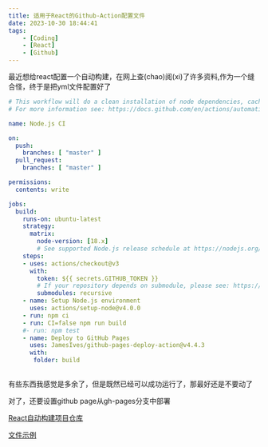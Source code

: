 ```yaml
---
title: 适用于React的Github-Action配置文件
date: 2023-10-30 18:44:41
tags: 
    - [Coding]
    - [React]
    - [Github]
---
```


最近想给react配置一个自动构建，在网上查(chao)阅(xi)了许多资料,作为一个缝合怪，终于是把yml文件配置好了

```yml
# This workflow will do a clean installation of node dependencies, cache/restore them, build the source code and run tests across different versions of node
# For more information see: https://docs.github.com/en/actions/automating-builds-and-tests/building-and-testing-nodejs

name: Node.js CI

on:
  push:
    branches: [ "master" ]
  pull_request:
    branches: [ "master" ]

permissions:
  contents: write

jobs:
  build:
    runs-on: ubuntu-latest
    strategy:
      matrix:
        node-version: [18.x]
        # See supported Node.js release schedule at https://nodejs.org/en/about/releases/
    steps:
    - uses: actions/checkout@v3
      with:
        token: ${{ secrets.GITHUB_TOKEN }}
        # If your repository depends on submodule, please see: https://github.com/actions/checkout
        submodules: recursive
    - name: Setup Node.js environment
      uses: actions/setup-node@v4.0.0
    - run: npm ci
    - run: CI=false npm run build
    #- run: npm test
    - name: Deploy to GitHub Pages
      uses: JamesIves/github-pages-deploy-action@v4.4.3
      with: 
       folder: build
            
```
有些东西我感觉是多余了，但是既然已经可以成功运行了，那最好还是不要动了

对了，还要设置github page从gh-pages分支中部署

 [React自动构建项目仓库](https://github.com/57UU/LiteratureMonth13)

 [文件示例](https://github.com/57UU/LiteratureMonth13/blob/master/.github/workflows/node.js.yml)
